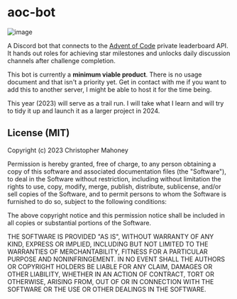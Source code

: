 # aoc-bot

![image](https://github.com/Alextopher/aocbot/assets/56850185/7241d3f5-a092-47fd-91e9-4b11a4017426)

A Discord bot that connects to the [Advent of Code](https://adventofcode.com) private leaderboard API. It hands out roles for achieving star milestones and unlocks daily discussion channels after challenge completion.

This bot is currently a **minimum viable product**. There is no usage document and that isn't a priority yet. Get in contact with me if you want to add this to another server, I might be able to host it for the time being.

This year (2023) will serve as a trail run. I will take what I learn and will try to tidy it up and launch it as a larger project in 2024.

## License (MIT)

Copyright (c) 2023 Christopher Mahoney

Permission is hereby granted, free of charge, to any person obtaining a copy
of this software and associated documentation files (the "Software"), to deal
in the Software without restriction, including without limitation the rights
to use, copy, modify, merge, publish, distribute, sublicense, and/or sell
copies of the Software, and to permit persons to whom the Software is
furnished to do so, subject to the following conditions:

The above copyright notice and this permission notice shall be included in all
copies or substantial portions of the Software.

THE SOFTWARE IS PROVIDED "AS IS", WITHOUT WARRANTY OF ANY KIND, EXPRESS OR
IMPLIED, INCLUDING BUT NOT LIMITED TO THE WARRANTIES OF MERCHANTABILITY,
FITNESS FOR A PARTICULAR PURPOSE AND NONINFRINGEMENT. IN NO EVENT SHALL THE
AUTHORS OR COPYRIGHT HOLDERS BE LIABLE FOR ANY CLAIM, DAMAGES OR OTHER
LIABILITY, WHETHER IN AN ACTION OF CONTRACT, TORT OR OTHERWISE, ARISING FROM,
OUT OF OR IN CONNECTION WITH THE SOFTWARE OR THE USE OR OTHER DEALINGS IN THE
SOFTWARE.

